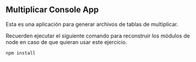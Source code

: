 ## Multiplicar Console App

Esta es una aplicación para generar archivos de tablas de multiplicar.

Recuerden ejecutar el siguiente comando para reconstruir los módulos de node en caso de que quieran usar este ejercicio.

```
npm install
```